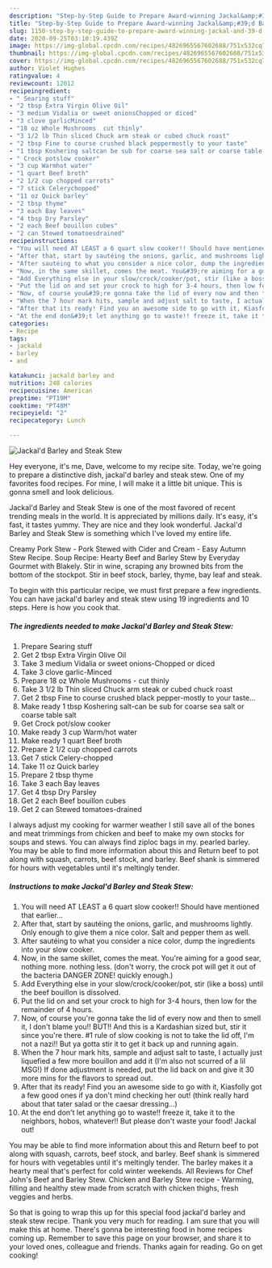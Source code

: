 ```yaml
---
description: "Step-by-Step Guide to Prepare Award-winning Jackal&amp;#39;d Barley and Steak Stew"
title: "Step-by-Step Guide to Prepare Award-winning Jackal&amp;#39;d Barley and Steak Stew"
slug: 1150-step-by-step-guide-to-prepare-award-winning-jackal-and-39-d-barley-and-steak-stew
date: 2020-09-25T03:10:19.439Z
image: https://img-global.cpcdn.com/recipes/4826965567602688/751x532cq70/jackald-barley-and-steak-stew-recipe-main-photo.jpg
thumbnail: https://img-global.cpcdn.com/recipes/4826965567602688/751x532cq70/jackald-barley-and-steak-stew-recipe-main-photo.jpg
cover: https://img-global.cpcdn.com/recipes/4826965567602688/751x532cq70/jackald-barley-and-steak-stew-recipe-main-photo.jpg
author: Violet Hughes
ratingvalue: 4
reviewcount: 12012
recipeingredient:
- " Searing stuff"
- "2 tbsp Extra Virgin Olive Oil"
- "3 medium Vidalia or sweet onionsChopped or diced"
- "3 clove garlicMinced"
- "18 oz Whole Mushrooms  cut thinly"
- "3 1/2 lb Thin sliced Chuck arm steak or cubed chuck roast"
- "2 tbsp Fine to course crushed black peppermostly to your taste"
- "1 tbsp Koshering saltcan be sub for coarse sea salt or coarse table salt"
- " Crock potslow cooker"
- "3 cup Warmhot water"
- "1 quart Beef broth"
- "2 1/2 cup chopped carrots"
- "7 stick Celerychopped"
- "11 oz Quick barley"
- "2 tbsp thyme"
- "3 each Bay leaves"
- "4 tbsp Dry Parsley"
- "2 each Beef bouillon cubes"
- "2 can Stewed tomatoesdrained"
recipeinstructions:
- "You will need AT LEAST a 6 quart slow cooker!! Should have mentioned that earlier..."
- "After that, start by sautéing the onions, garlic, and mushrooms lightly. Only enough to give them a nice color. Salt and pepper them as well."
- "After sautéing to what you consider a nice color, dump the ingredients into your slow cooker."
- "Now, in the same skillet, comes the meat. You&#39;re aiming for a good sear, nothing more. nothing less. (don&#39;t worry, the crock pot will get it out of the bacteria DANGER ZONE! quickly enough.)"
- "Add Everything else in your slow/crock/cooker/pot, stir (like a boss) until the beef bouillon is dissolved."
- "Put the lid on and set your crock to high for 3-4 hours, then low for the remainder of 4 hours."
- "Now, of course you&#39;re gonna take the lid of every now and then to smell it, I don&#39;t blame you!! BUT!! And this is a Kardashian sized but, stir it since you&#39;re there. #1 rule of slow cooking is not to take the lid off, I&#39;m not a nazi!! But ya gotta stir it to get it back up and running again."
- "When the 7 hour mark hits, sample and adjust salt to taste, I actually just liquefied a few more bouillon and add it (I&#39;m also not scurred of a lil MSG!) If done adjustment is needed, put the lid back on and give it 30 more mins for the flavors to spread out."
- "After that its ready! Find you an awesome side to go with it, Kiasfolly got a few good ones if ya don&#39;t mind checking her out! (think really hard about that tater salad or the caesar dressing...)"
- "At the end don&#39;t let anything go to waste!! freeze it, take it to the neighbors, hobos, whatever!! But please don&#39;t waste your food! Jackal out!"
categories:
- Recipe
tags:
- jackald
- barley
- and

katakunci: jackald barley and 
nutrition: 248 calories
recipecuisine: American
preptime: "PT19M"
cooktime: "PT48M"
recipeyield: "2"
recipecategory: Lunch

---
```



![Jackal&#39;d Barley and Steak Stew](https://img-global.cpcdn.com/recipes/4826965567602688/751x532cq70/jackald-barley-and-steak-stew-recipe-main-photo.jpg)

Hey everyone, it's me, Dave, welcome to my recipe site. Today, we're going to prepare a distinctive dish, jackal&#39;d barley and steak stew. One of my favorites food recipes. For mine, I will make it a little bit unique. This is gonna smell and look delicious.

Jackal&#39;d Barley and Steak Stew is one of the most favored of recent trending meals in the world. It is appreciated by millions daily. It's easy, it's fast, it tastes yummy. They are nice and they look wonderful. Jackal&#39;d Barley and Steak Stew is something which I've loved my entire life.

Creamy Pork Stew - Pork Stewed with Cider and Cream - Easy Autumn Stew Recipe. Soup Recipe: Hearty Beef and Barley Stew by Everyday Gourmet with Blakely. Stir in wine, scraping any browned bits from the bottom of the stockpot. Stir in beef stock, barley, thyme, bay leaf and steak.


To begin with this particular recipe, we must first prepare a few ingredients. You can have jackal&#39;d barley and steak stew using 19 ingredients and 10 steps. Here is how you cook that.

<!--inarticleads1-->

##### The ingredients needed to make Jackal&#39;d Barley and Steak Stew:

1. Prepare  Searing stuff
1. Get 2 tbsp Extra Virgin Olive Oil
1. Take 3 medium Vidalia or sweet onions-Chopped or diced
1. Take 3 clove garlic-Minced
1. Prepare 18 oz Whole Mushrooms - cut thinly
1. Take 3 1/2 lb Thin sliced Chuck arm steak or cubed chuck roast
1. Get 2 tbsp Fine to course crushed black pepper-mostly to your taste...
1. Make ready 1 tbsp Koshering salt-can be sub for coarse sea salt or coarse table salt
1. Get  Crock pot/slow cooker
1. Make ready 3 cup Warm/hot water
1. Make ready 1 quart Beef broth
1. Prepare 2 1/2 cup chopped carrots
1. Get 7 stick Celery-chopped
1. Take 11 oz Quick barley
1. Prepare 2 tbsp thyme
1. Take 3 each Bay leaves
1. Get 4 tbsp Dry Parsley
1. Get 2 each Beef bouillon cubes
1. Get 2 can Stewed tomatoes-drained


I always adjust my cooking for warmer weather I still save all of the bones and meat trimmings from chicken and beef to make my own stocks for soups and stews. You can always find ziploc bags in my. pearled barley. You may be able to find more information about this and Return beef to pot along with squash, carrots, beef stock, and barley. Beef shank is simmered for hours with vegetables until it&#39;s meltingly tender. 

<!--inarticleads2-->

##### Instructions to make Jackal&#39;d Barley and Steak Stew:

1. You will need AT LEAST a 6 quart slow cooker!! Should have mentioned that earlier...
1. After that, start by sautéing the onions, garlic, and mushrooms lightly. Only enough to give them a nice color. Salt and pepper them as well.
1. After sautéing to what you consider a nice color, dump the ingredients into your slow cooker.
1. Now, in the same skillet, comes the meat. You&#39;re aiming for a good sear, nothing more. nothing less. (don&#39;t worry, the crock pot will get it out of the bacteria DANGER ZONE! quickly enough.)
1. Add Everything else in your slow/crock/cooker/pot, stir (like a boss) until the beef bouillon is dissolved.
1. Put the lid on and set your crock to high for 3-4 hours, then low for the remainder of 4 hours.
1. Now, of course you&#39;re gonna take the lid of every now and then to smell it, I don&#39;t blame you!! BUT!! And this is a Kardashian sized but, stir it since you&#39;re there. #1 rule of slow cooking is not to take the lid off, I&#39;m not a nazi!! But ya gotta stir it to get it back up and running again.
1. When the 7 hour mark hits, sample and adjust salt to taste, I actually just liquefied a few more bouillon and add it (I&#39;m also not scurred of a lil MSG!) If done adjustment is needed, put the lid back on and give it 30 more mins for the flavors to spread out.
1. After that its ready! Find you an awesome side to go with it, Kiasfolly got a few good ones if ya don&#39;t mind checking her out! (think really hard about that tater salad or the caesar dressing...)
1. At the end don&#39;t let anything go to waste!! freeze it, take it to the neighbors, hobos, whatever!! But please don&#39;t waste your food! Jackal out!


You may be able to find more information about this and Return beef to pot along with squash, carrots, beef stock, and barley. Beef shank is simmered for hours with vegetables until it&#39;s meltingly tender. The barley makes it a hearty meal that&#39;s perfect for cold winter weekends. All Reviews for Chef John&#39;s Beef and Barley Stew. Chicken and Barley Stew recipe - Warming, filling and healthy stew made from scratch with chicken thighs, fresh veggies and herbs. 

So that is going to wrap this up for this special food jackal&#39;d barley and steak stew recipe. Thank you very much for reading. I am sure that you will make this at home. There's gonna be interesting food in home recipes coming up. Remember to save this page on your browser, and share it to your loved ones, colleague and friends. Thanks again for reading. Go on get cooking!
